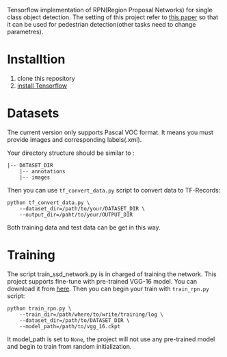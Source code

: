 Tensorflow implementation of RPN(Region Proposal Networks) for single class object detection. The setting of this project refer to [this paper](https://link.springer.com/chapter/10.1007/978-3-319-46475-6_28) so that it can be used for pedestrian detection(other tasks need to change parametres).

# Installtion
1. clone this repository
2. [install Tensorflow](https://www.tensorflow.org/install/)

# Datasets
The current version only supports Pascal VOC format. It means you must provide images and corresponding labels(.xml). 

Your directory structure should be similar to :
```
|-- DATASET_DIR
    |-- annotations
    |-- images
```

Then you can use ```tf_convert_data.py``` script to convert data to TF-Records:
```
python tf_convert_data.py \
    --dataset_dir=/path/to/your/DATASET_DIR \
    --output_dir=/paht/to/your/OUTPUT_DIR
```

Both training data and test data can be get in this way.

# Training
The script train_ssd_network.py is in charged of training the network. This project supports fine-tune with pre-trained VGG-16 model. You can download it from [here](https://github.com/tensorflow/models/tree/master/research/slim). Then you can begin your train with ```train_rpn.py``` script:
```
python train_rpn.py \
    --train_dir=/path/where/to/write/training/log \
    --dataset_dir=/path/to/DATASET_DIR \
    --model_path=/path/to/vgg_16.ckpt
```
It model_path is set to ```None```, the project will not use any pre-trained model and begin to train from random initialization.